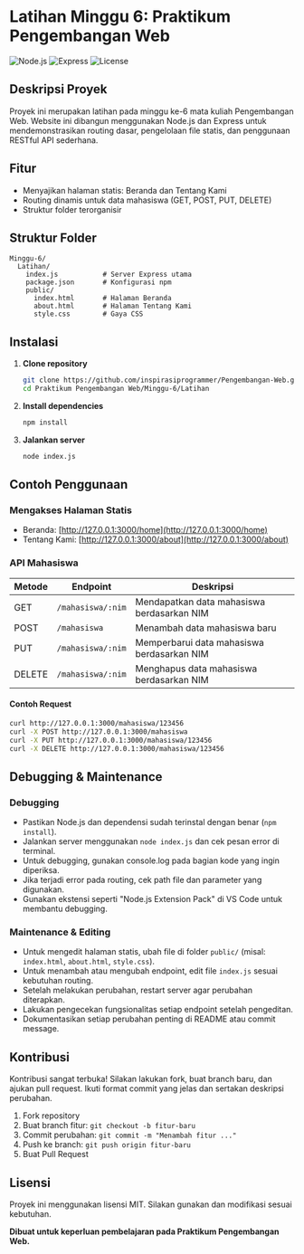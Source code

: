 # Latihan Minggu 6: Praktikum Pengembangan Web

![Node.js](https://img.shields.io/badge/Node.js-v18%2B-green)
![Express](https://img.shields.io/badge/Express-4.x-blue)
![License](https://img.shields.io/badge/License-MIT-lightgrey)

## Deskripsi Proyek

Proyek ini merupakan latihan pada minggu ke-6 mata kuliah Pengembangan Web. Website ini dibangun menggunakan Node.js dan Express untuk mendemonstrasikan routing dasar, pengelolaan file statis, dan penggunaan RESTful API sederhana.

## Fitur

- Menyajikan halaman statis: Beranda dan Tentang Kami
- Routing dinamis untuk data mahasiswa (GET, POST, PUT, DELETE)
- Struktur folder terorganisir

## Struktur Folder

```
Minggu-6/
  Latihan/
    index.js           # Server Express utama
    package.json       # Konfigurasi npm
    public/
      index.html       # Halaman Beranda
      about.html       # Halaman Tentang Kami
      style.css        # Gaya CSS
```

## Instalasi

1. **Clone repository**
   ```bash
   git clone https://github.com/inspirasiprogrammer/Pengembangan-Web.git
   cd Praktikum Pengembangan Web/Minggu-6/Latihan
   ```
2. **Install dependencies**
   ```bash
   npm install
   ```
3. **Jalankan server**
   ```bash
   node index.js
   ```

## Contoh Penggunaan

### Mengakses Halaman Statis
- Beranda: [http://127.0.0.1:3000/home](http://127.0.0.1:3000/home)
- Tentang Kami: [http://127.0.0.1:3000/about](http://127.0.0.1:3000/about)

### API Mahasiswa
| Metode | Endpoint                  | Deskripsi                                 |
|--------|---------------------------|-------------------------------------------|
| GET    | `/mahasiswa/:nim`         | Mendapatkan data mahasiswa berdasarkan NIM|
| POST   | `/mahasiswa`              | Menambah data mahasiswa baru              |
| PUT    | `/mahasiswa/:nim`         | Memperbarui data mahasiswa berdasarkan NIM|
| DELETE | `/mahasiswa/:nim`         | Menghapus data mahasiswa berdasarkan NIM  |

#### Contoh Request
```bash
curl http://127.0.0.1:3000/mahasiswa/123456
curl -X POST http://127.0.0.1:3000/mahasiswa
curl -X PUT http://127.0.0.1:3000/mahasiswa/123456
curl -X DELETE http://127.0.0.1:3000/mahasiswa/123456
```
## Debugging & Maintenance

### Debugging
- Pastikan Node.js dan dependensi sudah terinstal dengan benar (`npm install`).
- Jalankan server menggunakan `node index.js` dan cek pesan error di terminal.
- Untuk debugging, gunakan console.log pada bagian kode yang ingin diperiksa.
- Jika terjadi error pada routing, cek path file dan parameter yang digunakan.
- Gunakan ekstensi seperti "Node.js Extension Pack" di VS Code untuk membantu debugging.

### Maintenance & Editing
- Untuk mengedit halaman statis, ubah file di folder `public/` (misal: `index.html`, `about.html`, `style.css`).
- Untuk menambah atau mengubah endpoint, edit file `index.js` sesuai kebutuhan routing.
- Setelah melakukan perubahan, restart server agar perubahan diterapkan.
- Lakukan pengecekan fungsionalitas setiap endpoint setelah pengeditan.
- Dokumentasikan setiap perubahan penting di README atau commit message.

## Kontribusi

Kontribusi sangat terbuka! Silakan lakukan fork, buat branch baru, dan ajukan pull request. Ikuti format commit yang jelas dan sertakan deskripsi perubahan.

1. Fork repository
2. Buat branch fitur: `git checkout -b fitur-baru`
3. Commit perubahan: `git commit -m "Menambah fitur ..."`
4. Push ke branch: `git push origin fitur-baru`
5. Buat Pull Request

## Lisensi

Proyek ini menggunakan lisensi MIT. Silakan gunakan dan modifikasi sesuai kebutuhan.


**Dibuat untuk keperluan pembelajaran pada Praktikum Pengembangan Web.**
